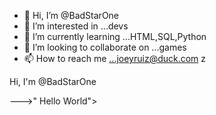 - 👋 Hi, I’m @BadStarOne
- 👀 I’m interested in ...devs
- 🌱 I’m currently learning ...HTML,SQL,Python
- 💞️ I’m looking to collaborate on ...games
- 📫 How to reach me ...joeyruiz@duck.com
z

<!---
BadStarOne/BadStarOne is a ✨ special ✨ repository because its `README.md` (this file) appears on your GitHub profile.
You can click the Preview link to take a look at your changes.
--->Hi, I'm @BadStarOne
--->"
Hello World">

